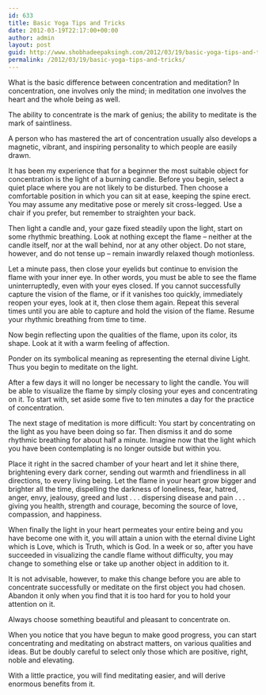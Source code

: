 ```yaml
---
id: 633
title: Basic Yoga Tips and Tricks
date: 2012-03-19T22:17:00+00:00
author: admin
layout: post
guid: http://www.shobhadeepaksingh.com/2012/03/19/basic-yoga-tips-and-tricks/
permalink: /2012/03/19/basic-yoga-tips-and-tricks/
---
```

What is the basic difference between concentration and meditation? In concentration, one involves only the mind; in meditation one involves the heart and the whole being as well.

The ability to concentrate is the mark of genius; the ability to meditate is the mark of saintliness.

A person who has mastered the art of concentration usually also develops a magnetic, vibrant, and inspiring personality to which people are easily drawn.

It has been my experience that for a beginner the most suitable object for concentration is the light of a burning candle. Before you begin, select a quiet place where you are not likely to be disturbed. Then choose a comfortable position in which you can sit at ease, keeping the spine erect. You may assume any meditative pose or merely sit cross-legged. Use a chair if you prefer, but remember to straighten your back.

Then light a candle and, your gaze fixed steadily upon the light, start on some rhythmic breathing. Look at nothing except the flame &#8211; neither at the candle itself, nor at the wall behind, nor at any other object. Do not stare, however, and do not tense up &#8211; remain inwardly relaxed though motionless.

Let a minute pass, then close your eyelids but continue to envision the flame with your inner eye. In other words, you must be able to see the flame uninterruptedly, even with your eyes closed. If you cannot successfully capture the vision of the flame, or if it vanishes too quickly, immediately reopen your eyes, look at it, then close them again. Repeat this several times until you are able to capture and hold the vision of the flame. Resume your rhythmic breathing from time to time.

Now begin reflecting upon the qualities of the flame, upon its color, its shape. Look at it with a warm feeling of affection.

Ponder on its symbolical meaning as representing the eternal divine Light. Thus you begin to meditate on the light.

After a few days it will no longer be necessary to light the candle. You will be able to visualize the flame by simply closing your eyes and concentrating on it. To start with, set aside some five to ten minutes a day for the practice of concentration.

The next stage of meditation is more difficult: You start by concentrating on the light as you have been doing so far. Then dismiss it and do some rhythmic breathing for about half a minute. Imagine now that the light which you have been contemplating is no longer outside but within you.

Place it right in the sacred chamber of your heart and let it shine there, brightening every dark corner, sending out warmth and friendliness in all directions, to every living being. Let the flame in your heart grow bigger and brighter all the time, dispelling the darkness of loneliness, fear, hatred, anger, envy, jealousy, greed and lust . . . dispersing disease and pain . . . giving you health, strength and courage, becoming the source of love, compassion, and happiness.

When finally the light in your heart permeates your entire being and you have become one with it, you will attain a union with the eternal divine Light which is Love, which is Truth, which is God. In a week or so, after you have succeeded in visualizing the candle flame without difficulty, you may change to something else or take up another object in addition to it.

It is not advisable, however, to make this change before you are able to concentrate successfully or meditate on the first object you had chosen. Abandon it only when you find that it is too hard for you to hold your attention on it.

Always choose something beautiful and pleasant to concentrate on.

When you notice that you have begun to make good progress, you can start concentrating and meditating on abstract matters, on various qualities and ideas. But be doubly careful to select only those which are positive, right, noble and elevating.

With a little practice, you will find meditating easier, and will derive enormous benefits from it.